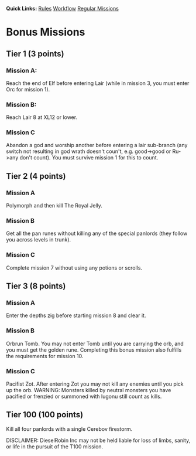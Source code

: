 **Quick Links:** [Rules](./rules) [Workflow](./workflow) [Regular Missions](./missions)

# Bonus Missions

## Tier 1 (3 points)

### Mission A:

Reach the end of Elf before entering Lair (while in mission 3, you must enter Orc for mission 1).

### Mission B:

Reach Lair 8 at XL12 or lower.

### Mission C

Abandon a god and worship another before entering a lair sub-branch (any switch not resulting in god wrath doesn't coun't, e.g. good->good or Ru->any don't count).
You must survive mission 1 for this to count.

## Tier 2 (4 points)

### Mission A

Polymorph and then kill The Royal Jelly.

### Mission B

Get all the pan runes without killing any of the special panlords (they follow you across levels in trunk).

### Mission C

Complete mission 7 without using any potions or scrolls.

## Tier 3 (8 points)

### Mission A

Enter the depths zig before starting mission 8 and clear it.

### Mission B

Orbrun Tomb. You may not enter Tomb until you are carrying the orb, and you
must get the golden rune. Completing this bonus mission also fulfills the
requirements for mission 10.

### Mission C

Pacifist Zot. After entering Zot you may not kill any enemies until you pick up the orb.
WARNING: Monsters killed by neutral monsters you have pacified or frenzied or summoned with lugonu still count as kills.

## Tier 100 (100 points)

Kill all four panlords with a single Cerebov firestorm.

DISCLAIMER: DieselRobin Inc may not be held liable for loss of limbs, sanity, or life in the pursuit of the T100 mission.